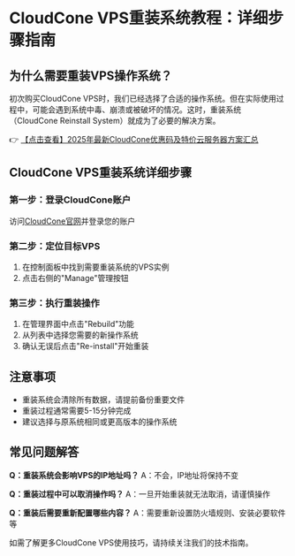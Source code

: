 # CloudCone VPS重装系统教程：详细步骤指南

## 为什么需要重装VPS操作系统？

初次购买CloudCone VPS时，我们已经选择了合适的操作系统。但在实际使用过程中，可能会遇到系统中毒、崩溃或被破坏的情况。这时，重装系统（CloudCone Reinstall System）就成为了必要的解决方案。

👉 [【点击查看】2025年最新CloudCone优惠码及特价云服务器方案汇总](https://bit.ly/Cloudcone)

## CloudCone VPS重装系统详细步骤

### 第一步：登录CloudCone账户
访问[CloudCone官网](https://bit.ly/Cloudcone)并登录您的账户

### 第二步：定位目标VPS
1. 在控制面板中找到需要重装系统的VPS实例
2. 点击右侧的"Manage"管理按钮

### 第三步：执行重装操作
1. 在管理界面中点击"Rebuild"功能
2. 从列表中选择您需要的新操作系统
3. 确认无误后点击"Re-install"开始重装

## 注意事项
- 重装系统会清除所有数据，请提前备份重要文件
- 重装过程通常需要5-15分钟完成
- 建议选择与原系统相同或更高版本的操作系统

## 常见问题解答

**Q：重装系统会影响VPS的IP地址吗？**
A：不会，IP地址将保持不变

**Q：重装过程中可以取消操作吗？**
A：一旦开始重装就无法取消，请谨慎操作

**Q：重装后需要重新配置哪些内容？**
A：需要重新设置防火墙规则、安装必要软件等

如需了解更多CloudCone VPS使用技巧，请持续关注我们的技术指南。